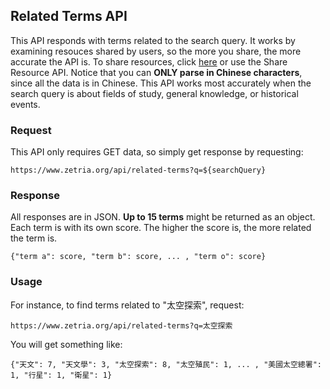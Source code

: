 ## Related Terms API
This API responds with terms related to the search query. It works by examining resouces shared by users, so the more you share, the more accurate the API is. To share resources, click [here](https://zetria.org/share) or use the Share Resource API. Notice that you can **ONLY parse in Chinese characters**, since all the data is in Chinese. This API works most accurately when the search query is about fields of study, general knowledge, or historical events.  
### Request
This API only requires GET data, so simply get response by requesting:  
  
``https://www.zetria.org/api/related-terms?q=${searchQuery}``  
### Response
All responses are in JSON. **Up to 15 terms** might be returned as an object. Each term is with its own score. The higher the score is, the more related the term is.  
  
``{"term a": score, "term b": score, ... , "term o": score}``
### Usage
For instance, to find terms related to "太空探索", request:  
  
``https://www.zetria.org/api/related-terms?q=太空探索``  
  
You will get something like:  
  
``{"天文": 7, "天文學": 3, "太空探索": 8, "太空殖民": 1, ... , "美國太空總署": 1, "行星": 1, "衛星": 1}``
